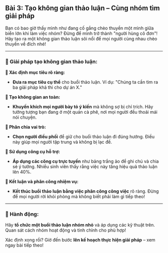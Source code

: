 ## Bài 3: Tạo không gian thảo luận – Cùng nhóm tìm giải pháp

Bạn có bao giờ thấy mình như đang cố gắng chèo thuyền một mình giữa biển lớn khi làm việc nhóm? Đừng để mình trở thành "người hùng cô đơn"! Hãy tạo ra một không gian thảo luận sôi nổi để mọi người cùng nhau chèo thuyền về đích nhé!

---

### 📌 Giải pháp tạo không gian thảo luận:

**🔹 Xác định mục tiêu rõ ràng:**
- **Đưa ra mục tiêu cụ thể** cho buổi thảo luận. Ví dụ: "Chúng ta cần tìm ra ba giải pháp khả thi cho dự án X."

**🔹 Tạo không gian an toàn:**
- **Khuyến khích mọi người bày tỏ ý kiến** mà không sợ bị chỉ trích. Hãy tưởng tượng bạn đang ở một quán cà phê, nơi mọi người đều thoải mái nói chuyện.

**🔹 Phân chia vai trò:**
- **Chọn người điều phối** để giữ cho buổi thảo luận đi đúng hướng. Điều này giúp mọi người tập trung và không bị lạc đề.

**🔹 Sử dụng công cụ hỗ trợ:**
- **Áp dụng các công cụ trực tuyến** như bảng trắng ảo để ghi chú và chia sẻ ý tưởng. Nhiều sinh viên thấy rằng việc này tăng hiệu quả thảo luận lên 40%.

**🔹 Kết luận và phân công nhiệm vụ:**
- **Kết thúc buổi thảo luận bằng việc phân công công việc** rõ ràng. Đừng để mọi người rời khỏi phòng mà không biết phải làm gì tiếp theo!

---

### 🚀 Hành động:

Hãy **tổ chức một buổi thảo luận nhóm nhỏ** và áp dụng các kỹ thuật trên. Quan sát cách nhóm hoạt động và tinh chỉnh cho phù hợp!

Xác định xong rồi? Giờ đến bước **lên kế hoạch thực hiện giải pháp** – xem ngay bài tiếp theo!
